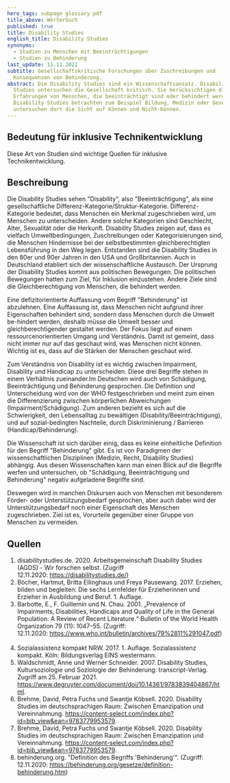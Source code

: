 ```yaml
---
hero_tags: subpage glossary pdf
title_above: Wörterbuch
published: true
title: Disability Studies
english_title: Disability Studies
synonyms:
  - Studien zu Menschen mit Beeinträchtigungen
  - Studien zu Behinderung
last_update: 11.11.2021
subtitle: Gesellschaftskritische Forschungen über Zuschreibungen und
  Konsequenzen von Behinderung.
abstract: Die Disability Studies sind ein Wissenschaftsansatz. Disability
  Studies untersuchen die Gesellschaft kritisch. Sie berücksichtigen die
  Erfahrungen von Menschen, die beeinträchtigt sind oder behindert werden.
  Disability Studies betrachten zum Beispiel Bildung, Medizin oder Gesetze. Sie
  untersuchen dort die Sicht auf Können und Nicht-Können.
---
```


## Bedeutung für inklusive Technikentwicklung

Diese Art von Studien sind wichtige Quellen für inklusive Technikentwicklung.

## Beschreibung

Die Disability Studies sehen "Disability", also "Beeinträchtigung", als eine gesellschaftliche Differenz-Kategorie/Struktur-Kategorie. Differenz-Kategorie bedeutet, dass Menschen ein Merkmal zugeschrieben wird, um Menschen zu unterscheiden. Andere solche Kategorien sind Geschlecht, Alter, Sexualität oder die Herkunft. Disability Studies zeigen auf, dass es vielfach Umweltbedingungen, Zuschreibungen oder Kategorisierungen sind, die Menschen Hindernisse bei der selbstbestimmten gleichberechtigten Lebensführung in den Weg legen. Entstanden sind die Disability Studies in den 80er und 90er Jahren in den USA und Großbritannien. Auch in Deutschland etabliert sich der wissenschaftliche Austausch. Der Ursprung der Disability Studies kommt aus politischen Bewegungen. Die politischen Bewegungen hatten zum Ziel, für Inklusion einzustehen. Andere Ziele sind die Gleichberechtigung von Menschen, die behindert werden.


Eine defizitorientierte Auffassung vom Begriff "Behinderung" ist abzulehnen. Eine Auffassung ist, dass Menschen nicht aufgrund ihrer Eigenschaften behindert sind, sondern dass Menschen durch die Umwelt be-hindert werden, deshalb müsse die Umwelt besser und gleichberechtigender gestaltet werden. Der Fokus liegt auf einem ressourcenorientierten Umgang und Verständnis. Damit ist gemeint, dass nicht immer nur auf das geschaut wird, was Menschen nicht können. Wichtig ist es, dass auf die Stärken der Menschen geschaut wird.

Zum Verständnis von Disability ist es wichtig zwischen Impairment, Disability und Handicap zu unterscheiden. Diese drei Begriffe stehen in einem Verhältnis zueinander.Im Deutschen wird auch von Schädigung, Beeinträchtigung und Behinderung gesprochen. Die Definition und Unterscheidung wird von der WHO festgeschrieben und meint zum einen die Differenzierung zwischen körperlichen Abweichungen (Impairment/Schädigung). Zum anderen bezieht es sich auf die Schwierigkeit, den Lebensalltag zu bewältigen (Disability/Beeinträchtigung), und auf sozial-bedingten Nachteile, durch Diskriminierung / Barrieren (Handicap/Behinderung). 

 
Die Wissenschaft ist sich darüber einig, dass es keine einheitliche Definition für den Begriff "Behinderung" gibt. Es ist von Paradigmen der wissenschaftlichen Disziplinen (Medizin, Recht, Disability Studies) abhängig. Aus diesen Wissenschaften kann man einen Blick auf die Begriffe werfen und untersuchen, ob "Schädigung, Beeinträchtigung und Behinderung" negativ aufgeladene Begriffe sind.

Deswegen wird in manchen Diskursen auch von Menschen mit besonderem Förder- oder Unterstützungsbedarf gesprochen, aber auch dabei wird der Unterstützungsbedarf noch einer Eigenschaft des Menschen zugeschrieben. Ziel ist es, Vorurteile gegenüber einer Gruppe von Menschen zu vermeiden. 

## Quellen

1. disabilitystudies.de. 2020. Arbeitsgemeinschaft Disability Studies (AGDS) - Wir forschen selbst. (Zugriff 12.11.2020: https://disabilitystudies.de/) 
2. Böcher, Hartmut, Britta Ellinghaus und Freya Pausewang. 2017. Erziehen, bilden und begleiten: Die sechs Lernfelder für Erzieherinnen und Erzieher in Ausbildung und Beruf. 1. Auflage.
3. Barbotte, E., F. Guillemin und N. Chau. 2001. „Prevalence of Impairments, Disabilities, Handicaps and Quality of Life in the General Population: A Review of Recent Literature.“ Bulletin of the World Health Organization 79 (11): 1047–55. (Zugriff: 12.11.2020: https://www.who.int/bulletin/archives/79%2811%291047.pdf) 
4. Sozialassistenz kompakt NRW. 2017. 1. Auflage. Sozialassistenz kompakt. Köln: Bildungsverlag EINS westermann.
5. Waldschmidt, Anne und Werner Schneider. 2007. Disability Studies, Kultursoziologie und Soziologie der Behinderung: transcript-Verlag. Zugriff am 25. Februar 2021. https://www.degruyter.com/document/doi/10.14361/9783839404867/html.
6. Brehme, David, Petra Fuchs und Swantje Köbsell. 2020. Disability Studies im deutschsprachigen Raum: Zwischen Emanzipation und Vereinnahmung. https://content-select.com/index.php?id=bib_view&ean=9783779953579.
7. Brehme, David, Petra Fuchs und Swantje Köbsell. 2020. Disability Studies im deutschsprachigen Raum: Zwischen Emanzipation und Vereinnahmung. https://content-select.com/index.php?id=bib_view&ean=9783779953579.
8. behinderung.org. "Definition des Begriffs 'Behinderung'". (Zugriff: 12.11.2020: https://behinderung.org/gesetze/definition-behinderung.htm) 
